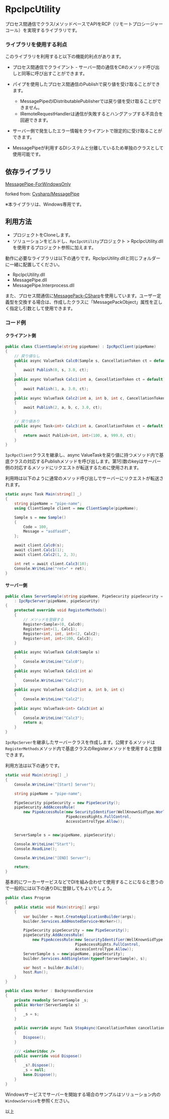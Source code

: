 # RpcIpcUtility

プロセス間通信でクラス/メソッドベースでAPIをRCP（リモートプロシージャーコール）を実現するライブラリです。





### ライブラリを使用する利点

このライブラリを利用すると以下の機能的利点があります。

* プロセス間通信でクライアント - サーバー間の通信をC#のメソッド呼び出しと同等に呼び出すことができます。

* パイプを使用したプロセス間通信のPublishで戻り値を受け取ることができます。
  * MessagePipeのIDistributablePublisherでは戻り値を受け取ることができません。
  * IRemoteRequestHandlerは通信が失敗するとハングアップする不具合を回避できます。
* サーバー側で発生したエラー情報をクライアントで限定的に受け取ることができます。
* MessagePipeが利用するDIシステムと分離しているため単独のクラスとして使用可能です。



## 依存ライブラリ

[MessagePipe-ForWindowsOnly](https://github.com/Taka414/MessagePipe-ForWindowsOnly)

forked from: [Cysharp/MessagePipe](https://github.com/Cysharp/MessagePipe)



※本ライブラリは、Windows専用です。



## 利用方法

- プロジェクトをCloneします。
- ソリューションをビルドし、`RpcIpcUtility`プロジェクト > RpcIpcUtility.dll を使用するプロジェクト参照に加えます。



動作に必要なライブラリは以下の通りです。RpcIpcUtility.dllと同じフォルダーに一緒に配置してください。

* RpcIpcUtility.dll
* MessagePipe.dll
* MessagePipe.Interprocess.dll



また、プロセス間通信に[MessagePack-CSharp](https://github.com/MessagePack-CSharp/MessagePack-CSharp)を使用しています。ユーザー定義型を交換する場合は、作成したクラスに「MessagePackObject」属性を正しく指定し引数として使用できます。



### コード例



#### クライアント側

```csharp
public class ClientSample(string pipeName) : IpcRpcClient(pipeName)
{
    // 戻り値なし
    public async ValueTask Calc0(Sample s, CancellationToken ct = default)
    {
        await Publish(0, s, 3.0, ct);
    }
    public async ValueTask Calc1(int a, CancellationToken ct = default)
    {
        await Publish(1, a, 3.0, ct);
    }
    public async ValueTask Calc2(int a, int b, int c, CancellationToken ct = default)
    {
        await Publish(2, a, b, c, 3.0, ct);
    }

    // 戻り値あり
    public async Task<int> Calc3(int a, CancellationToken ct = default)
    {
        return await Publish<int, int>(100, a, 999.0, ct);
    }
}
```

`IpcRpcClient`クラスを継承し、async ValueTaskを戻り値に持つメソッド内で基底クラスの対応するPublishメソッドを呼び出します。第1引数のkeyはサーバー側の対応するメソッドにリクエストが転送するために使用されます。



利用時は以下のように通常のメソッド呼び出しでサーバーにリクエストが転送されます。

```csharp
static async Task Main(string[] _)
{
    string pipeName = "pipe-name";
    using ClientSample client = new ClientSample(pipeName);

    Sample s = new Sample()
    {
        Code = 100,
        Message = "asdfasdf",
    };

    await client.Calc0(s);
    await client.Calc1(1);
    await client.Calc2(1, 2, 3);

    int ret = await client.Calc3(10);
    Console.WriteLine("ret=" + ret);
}
```





#### サーバー側

```csharp
public class ServerSample(string pipeName, PipeSecurity pipeSecurity = null)
    : IpcRpcServer(pipeName, pipeSecurity)
{
    protected override void RegisterMethods()
    {
        // メソッドを登録する
        Register<Sample>(0, Calc0);
        Register<int>(1, Calc1);
        Register<int, int, int>(2, Calc2);
        Register<int, int>(100, Calc3);
    }

    public async ValueTask Calc0(Sample s)
    {
        Console.WriteLine("Calc0");
    }
    public async ValueTask Calc1(int a)
    {
        Console.WriteLine("Calc1");
    }
    public async ValueTask Calc2(int a, int b, int c)
    {
        Console.WriteLine("Calc2");
    }
    public async ValueTask<int> Calc3(int a)
    {
        Console.WriteLine("Calc3");
        return a;
    }
}
```

`IpcRpcServer`を継承したサーバークラスを作成します。公開するメソッドは`RegisterMethods`メソッド内で基底クラスのRegisterメソッドを使用すると登録できます。



利用方法は以下の通りです。

```csharp
static void Main(string[] _)
{
    Console.WriteLine("[Start] Server");

    string pipeName = "pipe-name";

    PipeSecurity pipeSecurity = new PipeSecurity();
    pipeSecurity.AddAccessRule(
        new PipeAccessRule(new SecurityIdentifier(WellKnownSidType.WorldSid, null),
                           PipeAccessRights.FullControl,
                           AccessControlType.Allow));


    ServerSample s = new(pipeName, pipeSecurity);

    Console.WriteLine("Start");
    Console.ReadLine();

    Console.WriteLine("[END] Server");

    return;
}
```

基本的にワーカーサービスなどでDIを組み合わせて使用することになると思うので一般的には以下の通りDIに登録してもよいでしょう。



```csharp
public class Program
{
    public static void Main(string[] args)
    {
        var builder = Host.CreateApplicationBuilder(args);
        builder.Services.AddHostedService<Worker>();

        PipeSecurity pipeSecurity = new PipeSecurity();
        pipeSecurity.AddAccessRule(
            new PipeAccessRule(new SecurityIdentifier(WellKnownSidType.WorldSid, null),
                               PipeAccessRights.FullControl,
                               AccessControlType.Allow));
        ServerSample s = new(pipeName, pipeSecurity);
        builder.Services.AddSingleton(typeof(ServerSample), s);

        var host = builder.Build();
        host.Run();
    }
}

public class Worker : BackgroundService
{
    private readonly ServerSample _s;
    public Worker(ServerSample s)
    {
        _s = s;
    }

    public override async Task StopAsync(CancellationToken cancellationToken)
    {
        Dispose();
    }

    /// <inheritdoc />
    public override void Dispose()
    {
        _s?.Dispose();
        _s = null;
        base.Dispose();
    }
}
```



Windowsサービスでサーバーを開始する場合のサンプルはソリューション内の`WindowsService`を参照ください。



以上

